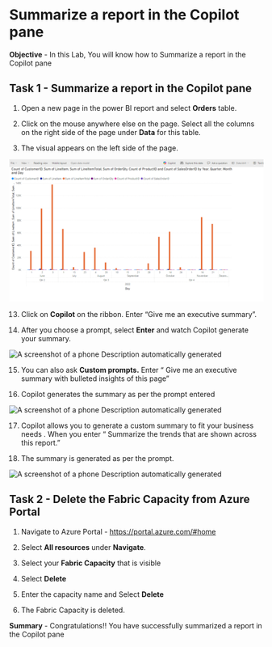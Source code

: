 # Summarize a report in the Copilot pane

**Objective** - In this Lab, You will know how to Summarize a report in the Copilot pane

## Task 1 - Summarize a report in the Copilot pane

1. Open a new page in the power BI report and select **Orders** table.

11. Click on the mouse anywhere else on the page. Select all the columns
    on the right side of the page under **Data** for this table.

12. The visual appears on the left side of the page.

![](./media/media6/image7.png)

13. Click on **Copilot** on the ribbon. Enter “Give me an executive
    summary”.

14. After you choose a prompt, select **Enter** and watch Copilot
    generate your summary.

![A screenshot of a phone Description automatically
generated](./media/media6/image8.png)

15. You can also ask **Custom prompts.** Enter “ Give me an executive
    summary with bulleted insights of this page”

16. Copilot generates the summary as per the prompt entered

![A screenshot of a phone Description automatically
generated](./media/media6/image9.png)

17. Copilot allows you to generate a custom summary to fit your business
    needs . When you enter “ Summarize the trends that are shown across
    this report.”

18. The summary is generated as per the prompt.

![A screenshot of a phone Description automatically
generated](./media/media6/image10.png)

## Task 2 - Delete the Fabric Capacity from Azure Portal

1. Navigate to Azure Portal - <https://portal.azure.com/#home>

2. Select **All resources** under **Navigate**. 

3. Select your **Fabric Capacity** that is visible

4. Select **Delete**

5. Enter the capacity name and Select **Delete** 

6. The Fabric Capacity is deleted.


**Summary** - Congratulations!! You have successfully summarized a report in the Copilot pane
